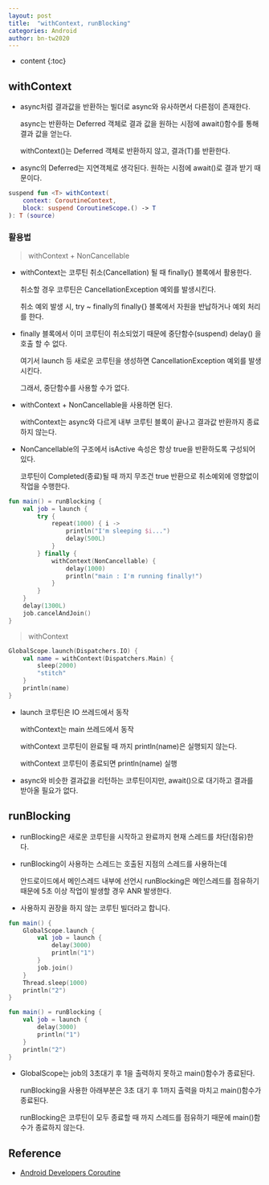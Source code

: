 ```yaml
---
layout: post 
title:  "withContext, runBlocking"
categories: Android 
author: bn-tw2020
---
```

* content {:toc}

## withContext

- async처럼 결과값을 반환하는 빌더로 async와 유사하면서 다른점이 존재한다.

  async는 반환하는 Deferred<T> 객체로 결과 값을 원하는 시점에 await()함수를 통해 결과 값을 얻는다.

  withContext()는 Deferred<T> 객체로 반환하지 않고, 결과(T)를 반환한다.

- async의 Deferred<T>는 지연객체로 생각된다. 원하는 시점에 await()로 결과 받기 때문이다.

```kotlin
suspend fun <T> withContext(
    context: CoroutineContext,
    block: suspend CoroutineScope.() -> T
): T (source)
```

### 활용법

> withContext + NonCancellable

- withContext는 코루틴 취소(Cancellation) 될 때 finally{} 블록에서 활용한다.

  취소할 경우 코루틴은 CancellationException 예외를 발생시킨다.

  취소 예외 발생 시, try ~ finally의 finally{} 블록에서 자원을 반납하거나 예외 처리를 한다.

- finally 블록에서 이미 코루틴이 취소되었기 때문에 중단함수(suspend) delay() 을 호출 할 수 없다.

  여기서 launch 등 새로운 코루틴을 생성하면 CancellationException 예외를 발생시킨다.

  그래서, 중단함수를 사용할 수가 없다.

- withContext + NonCancellable을 사용하면 된다.

  withContext는 async와 다르게 내부 코루틴 블록이 끝나고 결과값 반환까지 종료하지 않는다.

- NonCancellable의 구조에서 isActive 속성은 항상 true을 반환하도록 구성되어 있다.

  코루틴이 Completed(종료)될 때 까지 무조건 true 반환으로 취소예외에 영향없이 작업을 수행한다.

```kotlin
fun main() = runBlocking {
    val job = launch {
        try {
            repeat(1000) { i ->
                println("I'm sleeping $i...")
                delay(500L)
            }
        } finally {
            withContext(NonCancellable) {
                delay(1000)
                println("main : I'm running finally!")
            }
        }
    }
    delay(1300L)
    job.cancelAndJoin()
}
```

> withContext

```kotlin
GlobalScope.launch(Dispatchers.IO) {
    val name = withContext(Dispatchers.Main) {
        sleep(2000)
        "stitch"
    }
    println(name)
}
```

- launch 코루틴은 IO 쓰레드에서 동작

  withContext는 main 쓰레드에서 동작

  withContext 코루틴이 완료될 때 까지 println(name)은 실행되지 않는다.

  withContext 코루틴이 종료되면 println(name) 실행

- async와 비슷한 결과값을 리턴하는 코루틴이지만, await()으로 대기하고 결과를 받아올 필요가 없다.

## runBlocking

- runBlocking은 새로운 코루틴을 시작하고 완료까지 현재 스레드를 차단(점유)한다.

- runBlocking이 사용하는 스레드는 호출된 지점의 스레드를 사용하는데

  안드로이드에서 메인스레드 내부에 선언시 runBlocking은 메인스레드를 점유하기 때문에 5초 이상 작업이 발생할 경우 ANR 발생한다.

- 사용하지 권장을 하지 않는 코루틴 빌더라고 합니다.

```kotlin
fun main() {
    GlobalScope.launch {
        val job = launch {
            delay(3000)
            println("1")
        }
        job.join()
    }
    Thread.sleep(1000)
    println("2")
}

fun main() = runBlocking {
    val job = launch {
        delay(3000)
        println("1")
    }
    println("2")
}
```

- GlobalScope는 job의 3초대기 후 1을 출력하지 못하고 main()함수가 종료된다.

  runBlocking을 사용한 아래부분은 3초 대기 후 1까지 출력을 마치고 main()함수가 종료된다.

  runBlocking은 코루틴이 모두 종료할 때 까지 스레드를 점유하기 때문에 main()함수가 종료하지 않는다.

## Reference

- [Android Developers Coroutine](https://developer.android.com/kotlin/coroutines?hl=ko)
